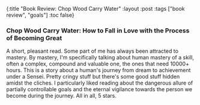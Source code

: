 {:title "Book Review: Chop Wood Carry Water"
 :layout :post
 :tags ["book review", "goals"]
 :toc false}

### Chop Wood Carry Water: How to Fall in Love with the Process of Becoming Great

A short, pleasant read. Some part of me has always been attracted to mastery. By mastery, I'm specifically talking about human mastery of a skill, often a complex, compound and valuable one, the ones that need 10000+ hours. This is a story about a human's journey from dream to achievement under a Sensei. Pretty cringy stuff but there's some good stuff hidden amidst the cliches. I particularly liked reading about the dangerous allure of partially controllable goals and the eternal vigilance towards the person we become during the journey. All in all, 5 stars.
